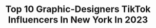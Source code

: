 ---
title: Top 10 Graphic-Designers TikTok Influencers In New York In 2023
description: >-
  Find top graphic-designers TikTok influencers in New York in 2023. Most popular hashtags: #fyp #graphicdesign #foryou #newyork.
platform: TikTok
hits: 20
text_top: Analyze the best TikTok profiles on inBeat.
text_bottom: Our platform has 20 TikTok influencers like this in New York, United States for you to work with.
profiles:
  - username: "esm.creative"
    fullname: >-
      ESM Creative | Brand Designer
    bio: >-
      ESM Creative Studio ✨Full-service branding + creative studio 📍New York City
    location: "United States"
    followers: 5832
    engagement: 738
    commentsToLikes: 0.028100
    id: ckcugg4lbf5by0j23cuvrb9ad
    verified: false
    hashtags: "#graphicdesign, #branddesigner, #nyc, #brandingsuite"
  - username: "thepotioncabinet"
    fullname: >-
      The Potion Cabinet
    bio: >-
      I make spooky bath and body TREATS! 🎃👻🔮 Use code TIKTOK for 10% off!
    location: "United States"
    followers: 3056
    engagement: 1779
    commentsToLikes: 0.023639
    id: ckcv3o4khokdd0j23hv0ggg5h
    verified: false
    hashtags: "#soaptok, #potterhead, #fancysoap, #voiceeffects"
  - username: "alliroutines"
    fullname: >-
      alli ✰
    bio: >-
      130k 💖 main: @allichambers ⚡️ dm me on insta to contact me :)
    location: "United States"
    followers: 0
    engagement: 2018
    commentsToLikes: 0.015646
    id: ckb9tyj2bsb7k0j2335dbuktg
    verified: false
    hashtags: "#grwm, #aesthetic, #christmas, #unboxing"
  - username: "chanceislit3"
    fullname: >-
      Chanceislit
    bio: >-
      Mother Of Maylenn ♥️ Let’s get 10k
    location: "United States"
    followers: 9533
    engagement: 799
    commentsToLikes: 0.036063
    id: ckb95ogr1nq1h0j23tk7apqe8
    verified: false
    hashtags: "#xyz, #les, #lgbt, #letstalk"
  - username: "giuliadiraimo"
    fullname: >-
      giuls 🥰
    bio: >-
      WELCOME! 💗
    location: "United States"
    followers: 7724
    engagement: 557
    commentsToLikes: 0.071129
    id: ckbkx30ryt13l0j238saqym0r
    verified: false
    hashtags: "#fyp, #foryou, #boyfriend, #greenscreen"
  - username: "nuzzi.cristiana"
    fullname: >-
      Cristiana Nuzzi
    bio: >-
      team edward jason bateman fan page new york
    location: "United States"
    followers: 3659
    engagement: 2353
    commentsToLikes: 0.080317
    id: ckdsm9btmnkz60j23521rdq65
    verified: false
    hashtags: "#fyp, #harrystyles, #onedirection, #thinkingabout"
  - username: "digitalsmeg"
    fullname: >-
      Meg
    bio: >-
      i take photos of your favs photographer in new york
    location: "United States"
    followers: 150300
    engagement: 2438
    commentsToLikes: 0.021114
    id: ckd0qgbvbi57w0j2381nzct8t
    verified: false
    hashtags: "#photohack, #graphicdesign, #bts, #nyc"
  - username: "yuhcarrot"
    fullname: >-
      29
    bio: >-
      18 | LI, New York🖤 testicuzzi guy🤯 uTampa USE CODE “CARROT29” FOR $5 OFF🐐
    location: "United States"
    followers: 13900
    engagement: 1048
    commentsToLikes: 0.048893
    id: ckcekriylua1z0j23x4w53qrl
    verified: false
    hashtags: "#rap, #fyp, #boyfriend, #cat"
  - username: "nogood.io"
    fullname: >-
      Top Growth Marketing Agency
    bio: >-
      New York’s Nerdiest Growth Marketers | Follow us on IG for more
    location: "United States"
    followers: 68000
    engagement: 857
    commentsToLikes: 0.008432
    id: ckacc3jnjhxbb0i78j19xtdgh
    verified: false
    hashtags: "#2021, #marketing, #duet, #trends"
  - username: "marlee_renee"
    fullname: >-
      Marlee_Renee
    bio: >-
      I paint cards 👩🏻‍🎨 #ArtistsOfTiktok
    location: "United States"
    followers: 141300
    engagement: 2058
    commentsToLikes: 0.009461
    id: ck92y286f16ux0j78f8ffn2rm
    verified: false
    hashtags: "#fypage, #popshop, #artist, #artistsoftiktok"
---